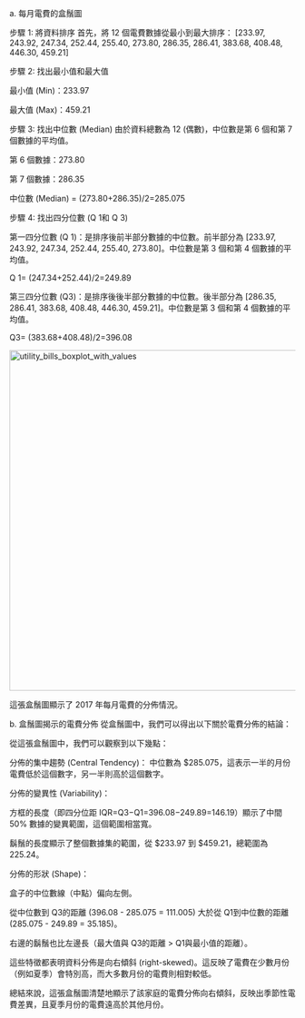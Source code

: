 a. 每月電費的盒鬚圖

步驟 1: 將資料排序
首先，將 12 個電費數據從最小到最大排序：
[233.97, 243.92, 247.34, 252.44, 255.40, 273.80, 286.35, 286.41, 383.68, 408.48, 446.30, 459.21]

步驟 2: 找出最小值和最大值

最小值 (Min)：233.97

最大值 (Max)：459.21

步驟 3: 找出中位數 (Median)
由於資料總數為 12 (偶數)，中位數是第 6 個和第 7 個數據的平均值。

第 6 個數據：273.80

第 7 個數據：286.35

中位數 (Median) =  (273.80+286.35)/2=285.075

步驟 4: 找出四分位數 (Q 1和 Q 3)

第一四分位數 (Q 1)：是排序後前半部分數據的中位數。前半部分為 [233.97, 243.92, 247.34, 252.44, 255.40, 273.80]。中位數是第 3 個和第 4 個數據的平均值。

Q 1= (247.34+252.44)/2=249.89

第三四分位數 (Q3)：是排序後後半部分數據的中位數。後半部分為 [286.35, 286.41, 383.68, 408.48, 446.30, 459.21]。中位數是第 3 個和第 4 個數據的平均值。

Q3= (383.68+408.48)/2=396.08

<img width="1200" height="600" alt="utility_bills_boxplot_with_values" src="https://github.com/user-attachments/assets/b1be74d7-1c98-4579-90eb-030f53a1f48d" />

這張盒鬚圖顯示了 2017 年每月電費的分佈情況。

b. 盒鬚圖揭示的電費分佈
從盒鬚圖中，我們可以得出以下關於電費分佈的結論：

從這張盒鬚圖中，我們可以觀察到以下幾點：

分佈的集中趨勢 (Central Tendency)：
中位數為 $285.075，這表示一半的月份電費低於這個數字，另一半則高於這個數字。

分佈的變異性 (Variability)：

方框的長度（即四分位距 IQR=Q3−Q1=396.08−249.89=146.19）顯示了中間 50% 數據的變異範圍，這個範圍相當寬。

鬍鬚的長度顯示了整個數據集的範圍，從 $233.97 到 $459.21，總範圍為 225.24。

分佈的形狀 (Shape)：

盒子的中位數線（中點）偏向左側。

從中位數到 Q3的距離 (396.08 - 285.075 = 111.005) 大於從 Q1到中位數的距離 (285.075 - 249.89 = 35.185)。

右邊的鬍鬚也比左邊長（最大值與 Q3的距離 > Q1與最小值的距離）。

這些特徵都表明資料分佈是向右傾斜 (right-skewed)。這反映了電費在少數月份（例如夏季）會特別高，而大多數月份的電費則相對較低。

總結來說，這張盒鬚圖清楚地顯示了該家庭的電費分佈向右傾斜，反映出季節性電費差異，且夏季月份的電費遠高於其他月份。
